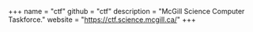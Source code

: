 +++
name = "ctf"
github = "ctf"
description = "McGill Science Computer Taskforce."
website = "https://ctf.science.mcgill.ca/"
+++
